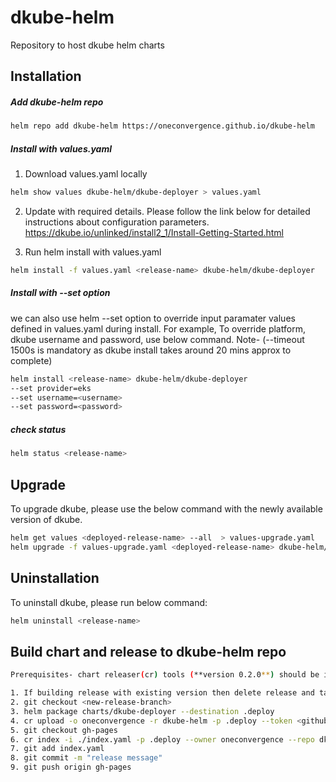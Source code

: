 # dkube-helm
Repository to host dkube helm charts

## Installation
##### Add dkube-helm repo
```bash
helm repo add dkube-helm https://oneconvergence.github.io/dkube-helm
```
##### Install with values.yaml
1. Download values.yaml locally
```bash
helm show values dkube-helm/dkube-deployer > values.yaml
```
2. Update with required details. Please follow the link below for detailed instructions about configuration parameters.
https://dkube.io/unlinked/install2_1/Install-Getting-Started.html

3. Run helm install with values.yaml
```bash
helm install -f values.yaml <release-name> dkube-helm/dkube-deployer
```	

##### Install with --set option
we can also use helm --set option to override input paramater values defined in values.yaml during install.
For example, To override platform, dkube username and password, use below command.
Note- (--timeout 1500s is mandatory as dkube install takes around 20 mins approx to complete)
```bash
helm install <release-name> dkube-helm/dkube-deployer
--set provider=eks
--set username=<username>
--set password=<password>
```

##### check status
```bash
helm status <release-name>
```

## Upgrade
To upgrade dkube, please use the below command with the newly available version of dkube.
```bash
helm get values <deployed-release-name> --all  > values-upgrade.yaml
helm upgrade -f values-upgrade.yaml <deployed-release-name> dkube-helm/dkube-deployer --set version=<vew-dkube-version> --timeout 1500s
```

## Uninstallation
To uninstall dkube, please run below command:
```bash
helm uninstall <release-name>
```

## Build chart and release to dkube-helm repo
```bash
Prerequisites- chart releaser(cr) tools (**version 0.2.0**) should be installed.

1. If building release with existing version then delete release and tag from github first.
2. git checkout <new-release-branch>
3. helm package charts/dkube-deployer --destination .deploy
4. cr upload -o oneconvergence -r dkube-helm -p .deploy --token <github-token>
5. git checkout gh-pages
6. cr index -i ./index.yaml -p .deploy --owner oneconvergence --repo dkube-helm
7. git add index.yaml
8. git commit -m "release message"
9. git push origin gh-pages
```
